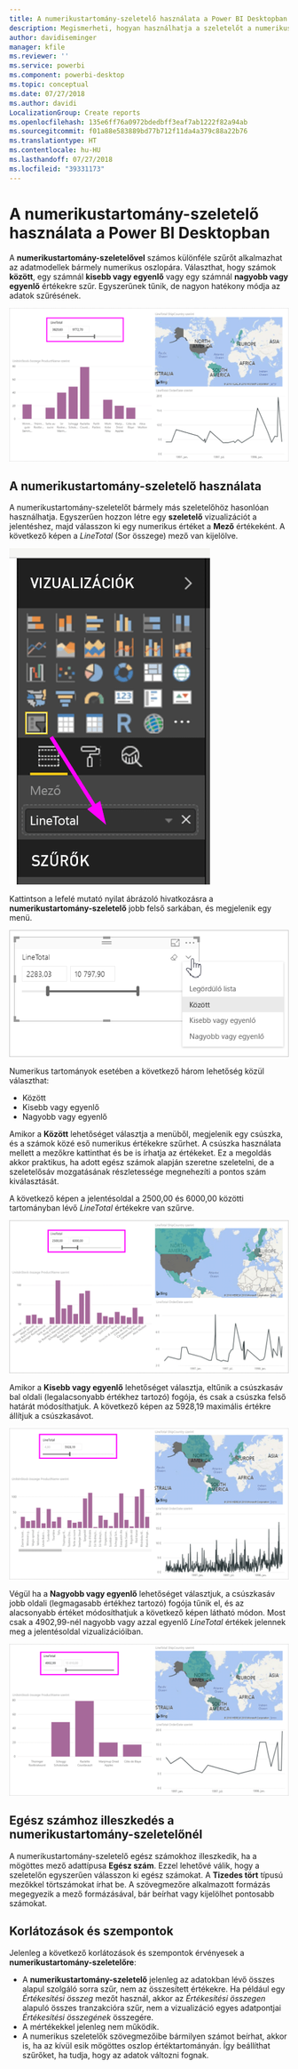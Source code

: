 ```yaml
---
title: A numerikustartomány-szeletelő használata a Power BI Desktopban
description: Megismerheti, hogyan használhatja a szeletelőt a numerikus tartományokra való korlátozásra a Power BI Desktopban
author: davidiseminger
manager: kfile
ms.reviewer: ''
ms.service: powerbi
ms.component: powerbi-desktop
ms.topic: conceptual
ms.date: 07/27/2018
ms.author: davidi
LocalizationGroup: Create reports
ms.openlocfilehash: 135e6ff76a0972bdedbff3eaf7ab1222f82a94ab
ms.sourcegitcommit: f01a88e583889bd77b712f11da4a379c88a22b76
ms.translationtype: HT
ms.contentlocale: hu-HU
ms.lasthandoff: 07/27/2018
ms.locfileid: "39331173"
---
```

# <a name="use-the-numeric-range-slicer-in-power-bi-desktop"></a>A numerikustartomány-szeletelő használata a Power BI Desktopban
A **numerikustartomány-szeletelővel** számos különféle szűrőt alkalmazhat az adatmodellek bármely numerikus oszlopára. Választhat, hogy számok **között**, egy számnál **kisebb vagy egyenlő** vagy egy számnál **nagyobb vagy egyenlő** értékekre szűr. Egyszerűnek tűnik, de nagyon hatékony módja az adatok szűrésének.

![Vizualizáció numerikustartomány-szeletelővel](media/desktop-slicer-numeric-range/desktop-slicer-numeric-range-0.png)

## <a name="using-the-numeric-range-slicer"></a>A numerikustartomány-szeletelő használata
A numerikustartomány-szeletelőt bármely más szeletelőhöz hasonlóan használhatja. Egyszerűen hozzon létre egy **szeletelő** vizualizációt a jelentéshez, majd válasszon ki egy numerikus értéket a **Mező** értékeként. A következő képen a *LineTotal* (Sor összege) mező van kijelölve.

![Numerikustartomány-szeletelő létrehozása](media/desktop-slicer-numeric-range/desktop-slicer-numeric-range-1-create.png)

Kattintson a lefelé mutató nyilat ábrázoló hivatkozásra a **numerikustartomány-szeletelő** jobb felső sarkában, és megjelenik egy menü.

![A numerikustartomány-szeletelő menüje](media/desktop-slicer-numeric-range/desktop-slicer-numeric-range-2-between.png)

Numerikus tartományok esetében a következő három lehetőség közül választhat:

* Között
* Kisebb vagy egyenlő
* Nagyobb vagy egyenlő

Amikor a **Között** lehetőséget választja a menüből, megjelenik egy csúszka, és a számok közé eső numerikus értékekre szűrhet. A csúszka használata mellett a mezőkre kattinthat és be is írhatja az értékeket. Ez a megoldás akkor praktikus, ha adott egész számok alapján szeretne szeletelni, de a szeletelősáv mozgatásának részletessége megnehezíti a pontos szám kiválasztását.

A következő képen a jelentésoldal a 2500,00 és 6000,00 közötti tartományban lévő *LineTotal* értékekre van szűrve.

![Numerikustartomány-szeletelő a Két érték között beállítással](media/desktop-slicer-numeric-range/desktop-slicer-numeric-range-3-between-range.png)

Amikor a **Kisebb vagy egyenlő** lehetőséget választja, eltűnik a csúszkasáv bal oldali (legalacsonyabb értékhez tartozó) fogója, és csak a csúszka felső határát módosíthatjuk. A következő képen az 5928,19 maximális értékre állítjuk a csúszkasávot.

![Numerikustartomány-szeletelő a Kisebb, mint beállítással](media/desktop-slicer-numeric-range/desktop-slicer-numeric-range-4-less-than.png)

Végül ha a **Nagyobb vagy egyenlő** lehetőséget választjuk, a csúszkasáv jobb oldali (legmagasabb értékhez tartozó) fogója tűnik el, és az alacsonyabb értéket módosíthatjuk a következő képen látható módon. Most csak a 4902,99-nél nagyobb vagy azzal egyenlő *LineTotal* értékek jelennek meg a jelentésoldal vizualizációiban.

![Numerikustartomány-szeletelő a Nagyobb, mint beállítással](media/desktop-slicer-numeric-range/desktop-slicer-numeric-range-5-greater-than.png)

## <a name="snap-to-whole-numbers-with-the-numeric-range-slicer"></a>Egész számhoz illeszkedés a numerikustartomány-szeletelőnél

A numerikustartomány-szeletelő egész számokhoz illeszkedik, ha a mögöttes mező adattípusa **Egész szám**. Ezzel lehetővé válik, hogy a szeletelőn egyszerűen válasszon ki egész számokat. A **Tizedes tört** típusú mezőkkel törtszámokat írhat be. A szövegmezőre alkalmazott formázás megegyezik a mező formázásával, bár beírhat vagy kijelölhet pontosabb számokat.


## <a name="limitations-and-considerations"></a>Korlátozások és szempontok
Jelenleg a következő korlátozások és szempontok érvényesek a **numerikustartomány-szeletelőre**:

* A **numerikustartomány-szeletelő** jelenleg az adatokban lévő összes alapul szolgáló sorra szűr, nem az összesített értékekre. Ha például egy *Értékesítési összeg* mezőt használ, akkor az *Értékesítési összegen* alapuló összes tranzakcióra szűr, nem a vizualizáció egyes adatpontjai *Értékesítési összegének* összegére.
* A mértékekkel jelenleg nem működik.
* A numerikus szeletelők szövegmezőibe bármilyen számot beírhat, akkor is, ha az kívül esik mögöttes oszlop értéktartományán. Így beállíthat szűrőket, ha tudja, hogy az adatok változni fognak.

